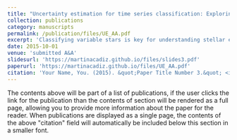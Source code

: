 ```yaml
---
title: "Uncertainty estimation for time series classification: Exploring predictive uncertainty in transformer-based models for variable stars"
collection: publications
category: manuscripts
permalink: /publication/files/UE_AA.pdf
excerpt: 'Classifying variable stars is key for understanding stellar evolution and galactic dynamics. With the demands of large astronomical surveys, machine learning models, especially attention-based neural networks, have become the state-of-the-art. While achieving high accuracy is crucial, enhancing model interpretability and uncertainty estimation is equally important to ensure that insights are both reliable and comprehensible. We aim to enhance transformer-based models for classifying astronomical light curves by incorporating uncertainty estimation techniques to detect misclassified instances. We tested our methods on labeled datasets from MACHO, OGLE-III, and ATLAS, introducing a framework that significantly improves the reliability of automated classification for the next-generation surveys. We used Astromer, a transformer-based encoder designed for capturing representations of single-band light curves.'
date: 2015-10-01
venue: 'submitted A&A'
slidesurl: 'https://martinacadiz.github.io/files/slides3.pdf'
paperurl: 'https://martinacadiz.github.io/files/UE_AA.pdf'
citation: 'Your Name, You. (2015). &quot;Paper Title Number 3.&quot; <i>Journal 1</i>. 1(3).'
---
```


The contents above will be part of a list of publications, if the user clicks the link for the publication than the contents of section will be rendered as a full page, allowing you to provide more information about the paper for the reader. When publications are displayed as a single page, the contents of the above "citation" field will automatically be included below this section in a smaller font.